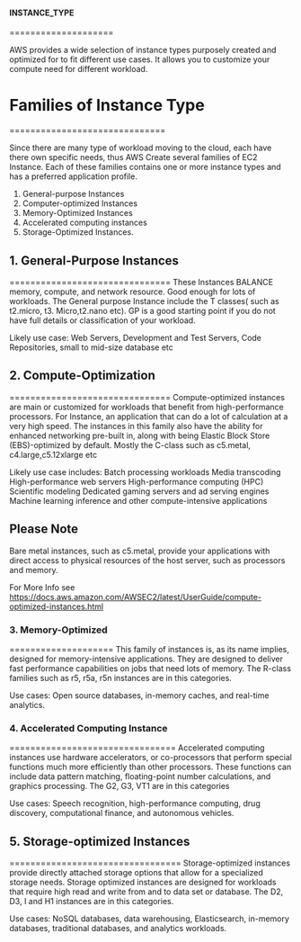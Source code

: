 #### INSTANCE_TYPE
====================

AWS provides a wide selection of instance types purposely created and optimized for to fit different use cases. It allows you to customize your compute need for different workload.

# Families of Instance Type
==============================

Since there are many type of workload moving to the cloud, each have there own specific needs, thus AWS Create several families of EC2 Instance. Each of these families contains one or more instance types and has a preferred application profile. 

1. General-purpose Instances
2. Computer-optimized Instances
3. Memory-Optimized Instances
4. Accelerated computing instances
5. Storage-Optimized Instances.


##  1. General-Purpose Instances
===============================
These Instances BALANCE memory, compute, and network resource. Good enough for lots of workloads. The General purpose Instance include the T classes( such as t2.micro, t3. Micro,t2.nano etc). GP is a good starting point if you do not have full details or classification of your workload.

Likely use case: Web Servers, Development and Test Servers, Code Repositories, small to mid-size database etc

## 2. Compute-Optimization
===============================
Compute-optimized instances are main or customized for workloads that benefit from high-performance processors. For Instance, an application that can do a lot of calculation at a very high speed. The instances in this family also have the ability for enhanced networking pre-built in, along with being Elastic Block Store (EBS)-optimized by default. Mostly the C-class such as c5.metal, c4.large,c5.12xlarge etc

Likely use case includes:
    Batch processing workloads
    Media transcoding
    High-performance web servers
    High-performance computing (HPC)
    Scientific modeling
    Dedicated gaming servers and ad serving engines
    Machine learning inference and other compute-intensive applications

## Please Note ##
Bare metal instances, such as c5.metal, provide your applications with direct access to physical resources of the host server, such as processors and memory.

For More Info see https://docs.aws.amazon.com/AWSEC2/latest/UserGuide/compute-optimized-instances.html


### 3. Memory-Optimized
====================
This family of instances is, as its name implies, designed for memory-intensive applications. They are designed to deliver fast performance capabilities on jobs that need lots of memory. The R-class families such as r5, r5a, r5n instances are in this categories.

Use cases: Open source databases, in-memory caches, and real-time analytics. 

### 4. Accelerated Computing Instance
================================
Accelerated computing instances use hardware accelerators, or co-processors that perform special functions much more efficiently than other processors. These functions can include data pattern matching, floating-point number calculations, and graphics processing. The G2, G3,  VT1 are in this categories 

Use cases: Speech recognition, high-performance computing, drug discovery, computational finance, and autonomous vehicles.

## 5. Storage-optimized Instances
=================================
Storage-optimized instances provide directly attached storage options that allow for a specialized storage needs. Storage optimized instances are designed for workloads that require high read and write from and to data set or database. The D2, D3, I and H1 instances are in this categories.

Use cases: NoSQL databases, data warehousing, Elasticsearch, in-memory databases, traditional databases, and analytics workloads.